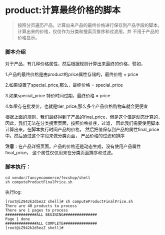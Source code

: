 product:计算最终价格的脚本
=========================

> 按照分页遍历产品，计算出来产品的最终价格进行保存到产品字段的脚本，
> 计算出来的价格，仅仅作为分类和搜索页排序和过滤用，并
> 不用于产品的价格显示。


### 脚本介绍

对于产品，有几种价格属性，然后根据规则计算出来最终的价格，譬如，

1.产品的最终价格是由product的price属性存储的，最终价格 = price

2.如果设置了special_price,那么，最终价格 = special_price

3.如果special_price 特价时间过期，最终价格 = price

4.如果存在批发价，也就是tier_price,那么多个产品价格购物车就会更便宜

根据上面的规则，我们最终得到了产品的final_price，但是这个值是动态计算的，
因此，我们无法在分类搜索页面，按照价格排序，过滤，
因此我们需要使用脚本计算出来，在脚本执行时间产品的价格，
然后把值保存到产品的属性final_price中。然后通过这个字段来做分类页面，
产品价格的过滤和排序

**注意**：在产品详细页面，产品的价格还是动态生成，没有使用产品属性final_price，
这个属性仅仅用来在分类页面排序和过滤。

### 脚本执行：

```
cd vendor/fancyecommerce/fecshop/shell
sh computeProductFinalPrice.sh
```

执行log:

```
[root@iZ942k2d5ezZ shell]# sh computeProductFinalPrice.sh
There are 40 products to process
There are 1 pages to process
##############ALL BEGINING###############
Page 1 done
##############ALL COMPLETE###############
[root@iZ942k2d5ezZ shell]# 
```
























